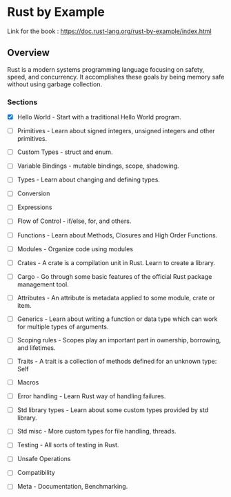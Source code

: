 # Rust by Example

Link for the book : https://doc.rust-lang.org/rust-by-example/index.html

## Overview

Rust is a modern systems programming language focusing on safety, speed, and concurrency. It accomplishes these goals by being memory safe without using garbage collection.

### Sections

- [x] Hello World - Start with a traditional Hello World program.

- [ ] Primitives - Learn about signed integers, unsigned integers and other primitives.

- [ ] Custom Types - struct and enum.

- [ ] Variable Bindings - mutable bindings, scope, shadowing.

- [ ] Types - Learn about changing and defining types.

- [ ] Conversion

- [ ] Expressions

- [ ] Flow of Control - if/else, for, and others.

- [ ] Functions - Learn about Methods, Closures and High Order Functions.

- [ ] Modules - Organize code using modules

- [ ] Crates - A crate is a compilation unit in Rust. Learn to create a library.

- [ ] Cargo - Go through some basic features of the official Rust package management tool.

- [ ] Attributes - An attribute is metadata applied to some module, crate or item.

- [ ] Generics - Learn about writing a function or data type which can work for multiple types of arguments.

- [ ] Scoping rules - Scopes play an important part in ownership, borrowing, and lifetimes.

- [ ] Traits - A trait is a collection of methods defined for an unknown type: Self

- [ ] Macros

- [ ] Error handling - Learn Rust way of handling failures.

- [ ] Std library types - Learn about some custom types provided by std library.

- [ ] Std misc - More custom types for file handling, threads.

- [ ] Testing - All sorts of testing in Rust.

- [ ] Unsafe Operations

- [ ] Compatibility

- [ ] Meta - Documentation, Benchmarking.
